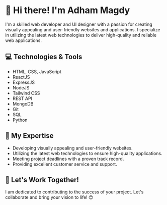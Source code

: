 # 👋 Hi there! I'm Adham Magdy

I'm a skilled web developer and UI designer with a passion for creating visually appealing and user-friendly websites and applications. I specialize in utilizing the latest web technologies to deliver high-quality and reliable web applications.

## 💻 Technologies & Tools

- HTML, CSS, JavaScript
- ReactJS
- ExpressJS
- NodeJS
- Tailwind CSS
- REST API
- MongoDB
- Git
- SQL
- Python

## 🚀 My Expertise

- Developing visually appealing and user-friendly websites.
- Utilizing the latest web technologies to ensure high-quality applications.
- Meeting project deadlines with a proven track record.
- Providing excellent customer service and support.

## 🌟 Let's Work Together!

I am dedicated to contributing to the success of your project. Let's collaborate and bring your vision to life! 😊
